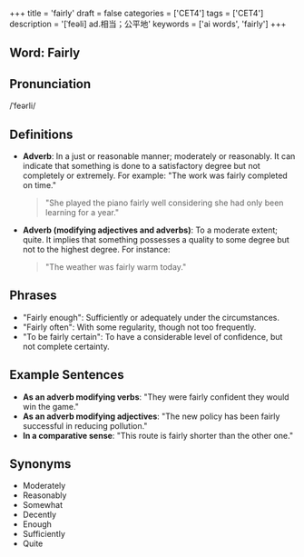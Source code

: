 +++
title = 'fairly'
draft = false
categories = ['CET4']
tags = ['CET4']
description = '[ˈfeəli] ad.相当；公平地'
keywords = ['ai words', 'fairly']
+++

## Word: Fairly

## Pronunciation
/ˈfeərli/

## Definitions
- **Adverb**: In a just or reasonable manner; moderately or reasonably. It can indicate that something is done to a satisfactory degree but not completely or extremely. For example: "The work was fairly completed on time."
  
  > "She played the piano fairly well considering she had only been learning for a year."
- **Adverb (modifying adjectives and adverbs)**: To a moderate extent; quite. It implies that something possesses a quality to some degree but not to the highest degree. For instance:
  > "The weather was fairly warm today."
  
## Phrases
- "Fairly enough": Sufficiently or adequately under the circumstances.
- "Fairly often": With some regularity, though not too frequently.
- "To be fairly certain": To have a considerable level of confidence, but not complete certainty.

## Example Sentences
- **As an adverb modifying verbs**: "They were fairly confident they would win the game."
- **As an adverb modifying adjectives**: "The new policy has been fairly successful in reducing pollution."
- **In a comparative sense**: "This route is fairly shorter than the other one."

## Synonyms
- Moderately
- Reasonably
- Somewhat
- Decently
- Enough
- Sufficiently
- Quite
